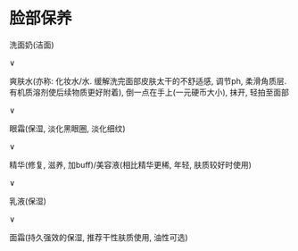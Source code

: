 # 脸部保养

洗面奶(洁面)

∨

爽肤水(亦称: 化妆水/水. 缓解洗完面部皮肤太干的不舒适感, 调节ph, 柔滑角质层. 有机质溶剂使后续物质更好附着), 倒一点在手上(一元硬币大小), 抹开, 轻拍至面部

∨

眼霜(保湿, 淡化黑眼圈, 淡化细纹)

∨

精华(修复, 滋养, 加buff)/美容液(相比精华更稀, 年轻, 肤质较好时使用)

∨

乳液(保湿)

∨

面霜(持久强效的保湿, 推荐干性肤质使用, 油性可选)